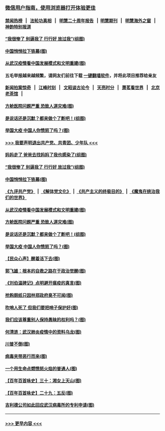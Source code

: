 ### [微信用户指南，使用浏览器打开体验更佳](https://github.com/gfw-breaker/banned-news1/blob/master/indexes/wechat-guide.md?t=0)
#### [禁闻热榜](热点新闻.md?t=0)  &nbsp;&nbsp;|&nbsp;&nbsp; [法轮功真相](https://github.com/gfw-breaker/truth/blob/master/README.md?t=0) &nbsp;&nbsp;|&nbsp;&nbsp; [明慧二十周年报告](https://github.com/gfw-breaker/mh-reports/blob/master/README.md?t=0) &nbsp;&nbsp;|&nbsp;&nbsp;[明慧期刊](https://github.com/gfw-breaker/mh-qikan) &nbsp;&nbsp;|&nbsp;&nbsp; [明慧海外之窗](https://github.com/gfw-breaker/mh-news/blob/master/README.md?t=0) &nbsp;&nbsp;|&nbsp;&nbsp; [神韵特别报道](https://github.com/gfw-breaker/mh-news/blob/master/shenyun.md?t=0)
#### [“我很惨了 别逼我了 行行好 放过我”(组图)](../pages/p4/922570.md?t=02100811) 
#### [中国悄悄拉下铁幕(图)](../pages/p4/922451.md?t=02100811) 
#### [从武汉疫情看中国发展模式和文明重建(图)](../pages/p4/922447.md?t=02100811) 
#### 五毛举报越来越频繁，请网友们前往下载 [一键翻墙软件](https://github.com/gfw-breaker/ssr-accounts)，并将此项目推荐给亲友
#### [新闻拍案惊奇](https://github.com/gfw-breaker/banned-news1/blob/master/pages/link4.md) &nbsp;&nbsp;|&nbsp;&nbsp; [江峰时刻](https://github.com/gfw-breaker/banned-news1/blob/master/pages/link4.md) &nbsp;&nbsp;|&nbsp;&nbsp; [文昭谈古论今](https://github.com/gfw-breaker/banned-news1/blob/master/pages/link4.md) &nbsp;&nbsp;|&nbsp;&nbsp; [天亮时分](https://github.com/gfw-breaker/banned-news1/blob/master/pages/link4.md) &nbsp;&nbsp;|&nbsp;&nbsp; [萧茗看世界](https://github.com/gfw-breaker/banned-news1/blob/master/pages/link4.md) &nbsp;&nbsp;|&nbsp;&nbsp; [北京老茶馆](https://github.com/gfw-breaker/banned-news1/blob/master/pages/link4.md) &nbsp;&nbsp;|&nbsp;&nbsp; 
#### [方舱医院问题严重 恐致人道灾难(图)](../pages/p4/922441.md?t=02100811) 
#### [是说话还是沉默？都来做个了断吧！(组图)](../pages/p4/922444.md?t=02100811) 
#### [举国大疫 中国人你愤怒了吗？(图)](../pages/p4/922428.md?t=02100811) 
#### [>>> 我要声明退出共产党、共青团、少年队 <<<](https://github.com/begood0513/goodnews/blob/master/quit/letter.md) 
#### [妈妈走了 爸爸去找妈妈了我也感染了(组图)](../pages/p4/922564.md?t=02100811) 
#### [“我很惨了 别逼我了 行行好 放过我”(组图)](../pages/p4/922570.md?t=02100811) 
#### [中国悄悄拉下铁幕(图)](../pages/p4/922451.md?t=02100811) 
#### [《九评共产党》](https://github.com/begood0513/9ping.md/blob/master/README.md) &nbsp;|&nbsp; [《解体党文化》](../../../../jtdwh.md/blob/master/README.md)  &nbsp;|&nbsp; [《共产主义的终极目的》](../../../../gczydzjmd.md/blob/master/README.md) &nbsp;|&nbsp; [《魔鬼在统治我们的世界》](../../../../mgztzwmdsj.md/blob/master/README.md) 
#### [从武汉疫情看中国发展模式和文明重建(图)](../pages/p4/922447.md?t=02100811) 
#### [方舱医院问题严重 恐致人道灾难(图)](../pages/p4/922441.md?t=02100811) 
#### [是说话还是沉默？都来做个了断吧！(组图)](../pages/p4/922444.md?t=02100811) 
#### [举国大疫 中国人你愤怒了吗？(图)](../pages/p4/922428.md?t=02100811) 
#### [【民众心声】醒着活下去(图)](../pages/p4/922042.md?t=02100811) 
#### [郭飞雄：根本的自救之路在于政治觉醒(图)](../pages/p4/922435.md?t=02100811) 
#### [《刘伯温碑记》点明避开瘟疫的真言(图)](../pages/p4/922344.md?t=02100811) 
#### [抢购厕纸只因林郑政府臭不可闻(图)](../pages/p4/922342.md?t=02100811) 
#### [吹哨人死了 但我们要把哨子保护好(图)](../pages/p4/922341.md?t=02100811) 
#### [我们应该尊重别人保持愚昧的权利吗？(图)](../pages/p4/922340.md?t=02100811) 
#### [何清涟：武汉肺炎疫情中的资料乌龙(图)](../pages/p4/922336.md?t=02100811) 
#### [川普不倒(图)](../pages/p4/922213.md?t=02100811) 
#### [病毒夹带恶行而来(图)](../pages/p4/922335.md?t=02100811) 
#### [一个用生命点燃愤怒火焰的普通人(图)](../pages/p4/922337.md?t=02100811) 
#### [【百年百首咏史】三十：湘女上天山(图)](../pages/p4/922323.md?t=02100811) 
#### [【百年百首咏史】二十九：五反(图)](../pages/p4/922316.md?t=02100811) 
#### [吉利德公司如此回应武汉病毒所的专利申请(图)](../pages/p4/922230.md?t=02100811) 

----
#### [ >>> 更早内容 <<< ](../indexes/p4-earlier.md)
